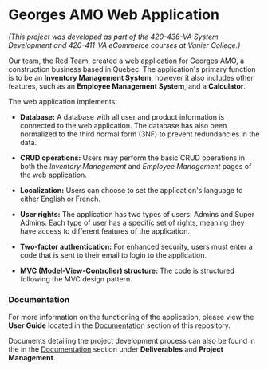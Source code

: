 # Georges AMO Web Application
*(This project was developed as part of the 420-436-VA System Development and 420-411-VA eCommerce courses at Vanier College.)*

Our team, the Red Team, created a web application for Georges AMO, a construction business based in Quebec. The application's primary function is to be an **Inventory Management System**, however it also includes other features, such as an **Employee Management System**, and a **Calculator**. 

The web application implements:

* **Database:**
  A database with all user and product information is connected to the web application. The database has also been normalized to the third normal form (3NF) to prevent redundancies in the data.
  
* **CRUD operations:**
  Users may perform the basic CRUD operations in both the *Inventory Management* and *Employee Management* pages of the web application.

* **Localization:**
  Users can choose to set the application's language to either English or French.
  
* **User rights:**
  The application has two types of users: Admins and Super Admins. Each type of user has a specific set of rights, meaning they have access to different features of the application.
  
* **Two-factor authentication:**
  For enhanced security, users must enter a code that is sent to their email to login to the application.
  
* **MVC (Model-View-Controller) structure:**
  The code is structured following the MVC design pattern.

### Documentation
For more information on the functioning of the application, please view the **User Guide** located in the [Documentation](https://github.com/raeeba/Red-Team/tree/main/Documentation#project-documentation) section of this repository.

Documents detailing the project development process can also be found in the in the [Documentation](https://github.com/raeeba/Red-Team/tree/main/Documentation#project-documentation) section under **Deliverables** and **Project Management**.
